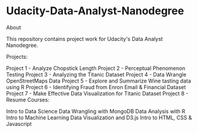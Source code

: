 # Udacity-Data-Analyst-Nanodegree

About

This repository contains project work for Udacity's Data Analyst Nanodegree.

Projects:

Project 1 - Analyze Chopstick Length
Project 2 - Perceptual Phenomenon Testing
Project 3 - Analyzing the Titanic Dataset
Project 4 - Data Wrangle OpenStreetMaps Data
Project 5 - Explore and Summarize Wine tasting data using R
Project 6 - Identifying Fraud from Enron Email & Financial Dataset
Project 7 - Make Effective Data Visualization for Titanic Dataset
Project 8 - Resume
Courses:

Intro to Data Science
Data Wrangling with MongoDB
Data Analysis with R
Intro to Machine Learning
Data Visualization and D3.js
Intro to HTML, CSS & Javascript
